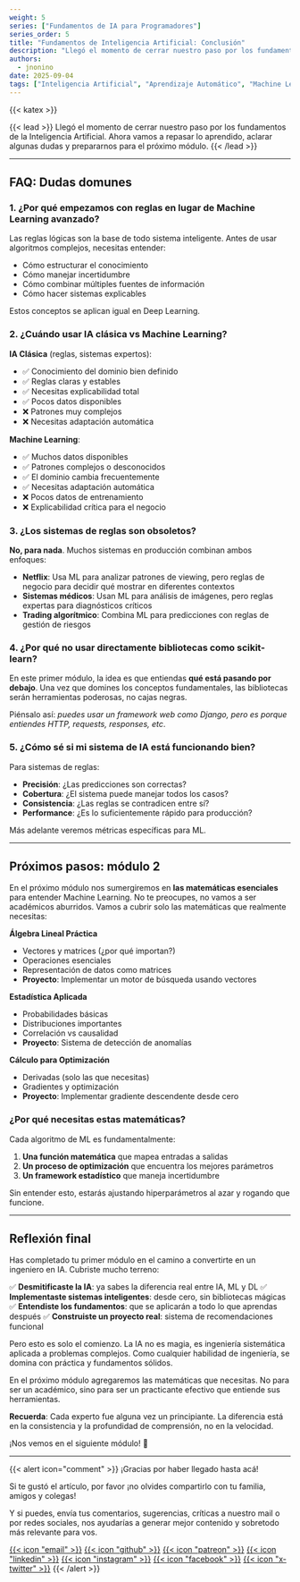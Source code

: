 ```yaml
---
weight: 5
series: ["Fundamentos de IA para Programadores"]
series_order: 5
title: "Fundamentos de Inteligencia Artificial: Conclusión"
description: "Llegó el momento de cerrar nuestro paso por los fundamentos de la Inteligencia Artificial. Ahora vamos a repasar lo aprendido, aclarar algunas dudas y prepararnos para el próximo módulo."
authors:
  - jnonino
date: 2025-09-04
tags: ["Inteligencia Artificial", "Aprendizaje Automático", "Machine Learning"]
---
```

{{< katex >}}

{{< lead >}}
Llegó el momento de cerrar nuestro paso por los fundamentos de la Inteligencia Artificial. Ahora vamos a repasar lo aprendido, aclarar algunas dudas y prepararnos para el próximo módulo.
{{< /lead >}}

---

## FAQ: Dudas domunes

### 1. ¿Por qué empezamos con reglas en lugar de Machine Learning avanzado?

Las reglas lógicas son la base de todo sistema inteligente. Antes de usar algoritmos complejos, necesitas entender:
- Cómo estructurar el conocimiento
- Cómo manejar incertidumbre
- Cómo combinar múltiples fuentes de información
- Cómo hacer sistemas explicables

Estos conceptos se aplican igual en Deep Learning.

### 2. ¿Cuándo usar IA clásica vs Machine Learning?

**IA Clásica** (reglas, sistemas expertos):
- ✅ Conocimiento del dominio bien definido
- ✅ Reglas claras y estables
- ✅ Necesitas explicabilidad total
- ✅ Pocos datos disponibles
- ❌ Patrones muy complejos
- ❌ Necesitas adaptación automática

**Machine Learning**:
- ✅ Muchos datos disponibles
- ✅ Patrones complejos o desconocidos
- ✅ El dominio cambia frecuentemente
- ✅ Necesitas adaptación automática
- ❌ Pocos datos de entrenamiento
- ❌ Explicabilidad crítica para el negocio

### 3. ¿Los sistemas de reglas son obsoletos?

**No, para nada**. Muchos sistemas en producción combinan ambos enfoques:
- **Netflix**: Usa ML para analizar patrones de viewing, pero reglas de negocio para decidir qué mostrar en diferentes contextos
- **Sistemas médicos**: Usan ML para análisis de imágenes, pero reglas expertas para diagnósticos críticos
- **Trading algorítmico**: Combina ML para predicciones con reglas de gestión de riesgos

### 4. ¿Por qué no usar directamente bibliotecas como scikit-learn?

En este primer módulo, la idea es que entiendas **qué está pasando por debajo**. Una vez que domines los conceptos fundamentales, las bibliotecas serán herramientas poderosas, no cajas negras.

Piénsalo así: *puedes usar un framework web como Django, pero es porque entiendes HTTP, requests, responses, etc*.

### 5. ¿Cómo sé si mi sistema de IA está funcionando bien?

Para sistemas de reglas:
- **Precisión**: ¿Las predicciones son correctas?
- **Cobertura**: ¿El sistema puede manejar todos los casos?
- **Consistencia**: ¿Las reglas se contradicen entre sí?
- **Performance**: ¿Es lo suficientemente rápido para producción?

Más adelante veremos métricas específicas para ML.

---

## Próximos pasos: módulo 2

En el próximo módulo nos sumergiremos en **las matemáticas esenciales** para entender Machine Learning. No te preocupes, no vamos a ser académicos aburridos. Vamos a cubrir solo las matemáticas que realmente necesitas:

**Álgebra Lineal Práctica**
- Vectores y matrices (¿por qué importan?)
- Operaciones esenciales
- Representación de datos como matrices
- **Proyecto**: Implementar un motor de búsqueda usando vectores

**Estadística Aplicada**
- Probabilidades básicas
- Distribuciones importantes
- Correlación vs causalidad
- **Proyecto**: Sistema de detección de anomalías

**Cálculo para Optimización**
- Derivadas (solo las que necesitas)
- Gradientes y optimización
- **Proyecto**: Implementar gradiente descendente desde cero

### ¿Por qué necesitas estas matemáticas?

Cada algoritmo de ML es fundamentalmente:
1. **Una función matemática** que mapea entradas a salidas
2. **Un proceso de optimización** que encuentra los mejores parámetros
3. **Un framework estadístico** que maneja incertidumbre

Sin entender esto, estarás ajustando hiperparámetros al azar y rogando que funcione.

---

## Reflexión final

Has completado tu primer módulo en el camino a convertirte en un ingeniero en IA. Cubriste mucho terreno:

✅ **Desmitificaste la IA**: ya sabes la diferencia real entre IA, ML y DL
✅ **Implementaste sistemas inteligentes**: desde cero, sin bibliotecas mágicas
✅ **Entendiste los fundamentos**: que se aplicarán a todo lo que aprendas después
✅ **Construiste un proyecto real**: sistema de recomendaciones funcional

Pero esto es solo el comienzo. La IA no es magia, es ingeniería sistemática aplicada a problemas complejos. Como cualquier habilidad de ingeniería, se domina con práctica y fundamentos sólidos.

En el próximo módulo agregaremos las matemáticas que necesitas. No para ser un académico, sino para ser un practicante efectivo que entiende sus herramientas.

**Recuerda**: Cada experto fue alguna vez un principiante. La diferencia está en la consistencia y la profundidad de comprensión, no en la velocidad.

¡Nos vemos en el siguiente módulo! 🚀

---

{{< alert icon="comment" >}}
¡Gracias por haber llegado hasta acá!

Si te gustó el artículo, por favor ¡no olvides compartirlo con tu familia, amigos y colegas!

Y si puedes, envía tus comentarios, sugerencias, críticas a nuestro mail o por redes sociales, nos ayudarías a generar mejor contenido y sobretodo más relevante para vos.

[{{< icon "email" >}}](mailto:learn.software.eng@gmail.com)
[{{< icon "github" >}}](https://github.com/learn-software-engineering)
[{{< icon "patreon" >}}](https://patreon.com/learnsoftwareeng)
[{{< icon "linkedin" >}}](https://linkedin.com/company/learn-software)
[{{< icon "instagram" >}}](https://www.instagram.com/learnsoftwareeng)
[{{< icon "facebook" >}}](https://www.facebook.com/learn.software.eng)
[{{< icon "x-twitter" >}}](https://x.com/software45687)
{{< /alert >}}
